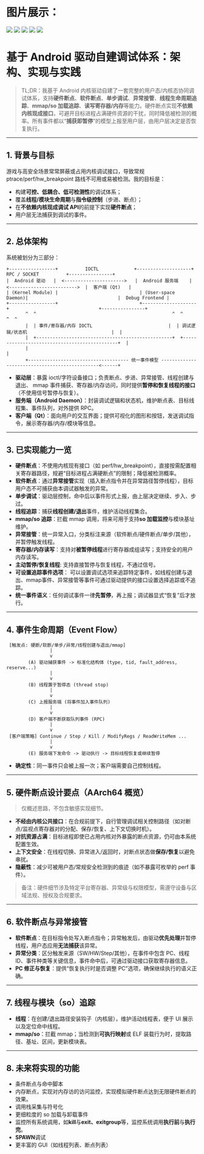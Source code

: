 # 图片展示：
![](png1.png)
![](png2.png)
![](png3.png)
![](png4.png)
![](png5.png)
# 基于 Android 驱动自建调试体系：架构、实现与实践

> TL;DR：我基于 Android 内核驱动自建了一套完整的用户态/内核态协同调试体系，支持**硬件断点**、**软件断点**、**单步调试**、**异常接管**、**线程生命周期追踪**、**mmap/so 加载追踪**、**读写寄存器/内存**等能力。硬件断点实现**不依赖内核现成接口**，可避开目标进程占满硬件资源的干扰，同时降低被检测的概率。所有事件都以“**捕获即暂停**”的模型上报至用户层，由用户层决定是否恢复执行。

---

## 1. 背景与目标

游戏与高安全场景常常屏蔽或占用内核调试接口，导致常规 ptrace/perf/hw_breakpoint 路线不可用或易被检测。我的目标是：

- 构建**可控、低耦合、低可检测性**的调试体系；
- 覆盖**线程/模块生命周期**与**指令级控制**（步进、断点）；
- 在**不依赖内核现成调试 API**的前提下实现**硬件断点**；
- 用户层无法捕获到调试的事件。

---

## 2. 总体架构

系统被划分为三部分：

```
+-----------------+          IOCTL             +--------------------+          RPC / SOCKET          +----------------+
|  Android 驱动   |  <---------------------->   |  Android 服务端    |  <------------------------->  |  客户端 (Qt)   |
| (Kernel Module) |                              | (User-space Daemon)|                                 |  Debug Frontend |
+-----------------+                              +--------------------+                                 +----------------+
       ^  ^                                                  ^  ^                                              ^  ^
       |  | 事件/寄存器/内存 IOCTL                            |  | 调试逻辑/状态机                               |  | 
       |  +--------------------------------------------------+  +----------------------------------------------+  |
       |                                                                                                         |
       +------------------------------------- 统一事件模型 -----------------------------------------------<------+
```

- **驱动层**：暴露 ioctl/字符设备接口；负责断点、步进、异常接管、线程创建与退出、 mmap 事件捕获、寄存器/内存访问，同时提供**暂停和恢复线程的接口**（不使用信号暂停与恢复）。
- **服务端（Android Daemon）**：封装调试逻辑和状态机，维护断点表、目标线程集、事件队列，对外提供 RPC。
- **客户端（Qt）**：面向用户的交互界面；提供可视化的图形和按钮，发送调试指令，展示寄存器/内存/模块等信息。

---

## 3. 已实现能力一览

- **硬件断点**：不使用内核现有接口（如 perf/hw_breakpoint），直接按需配置相关寄存器路径，规避“目标进程占满硬断点”的限制；降低被检测概率。
- **软件断点**：通过**异常接管**实现（插入断点指令并在异常路径暂停线程），目标用户态不可捕获由本调试器触发的异常。
- **单步调试**：驱动层控制，命中后以事件形式上报，由上层决定继续、步入、步过。
- **线程追踪**：捕获**线程创建/退出**事件，维护活动线程集合。
- **mmap/so 追踪**：拦截 mmap 调用，将来可用于支持**so 加载监控**与模块基址维护。
- **异常接管**：统一异常入口，分类标注来源（软件断点/硬件断点/单步/其他），并暂停触发线程。
- **寄存器/内存读写**：支持对**被暂停线程**进行寄存器成组读写；支持安全的用户内存读写。
- **主动暂停/恢复线程**: 支持直接暂停与恢复线程，不通过信号。
- **可设置追踪事件选项**： 可以设置调试选项来追踪特定事件，如线程创建与退出、mmap事件、异常接管等事件可通过驱动提供的接口设置选择追踪或不追踪。
- **统一事件语义**：任何调试事件一律**先暂停**，再上报；调试器显式“恢复”后才放行。

---

## 4. 事件生命周期（Event Flow）

```
 [触发点: 硬断/软断/单步/异常/线程创建与退出/mmap]
                |
                v
        (A) 驱动捕获事件 -> 标准化结构体 (type, tid, fault_address, reserve...)
                |
                v
        (B) 线程置于暂停态 (thread stop)
                |
                v
        (C) 上报服务端 (将事件加入事件队列)
                |
                v
        (D) 客户端不断获取队列事件 (RPC)
                |
                v
 [客户端策略] Continue / Step / Kill / ModifyRegs / ReadWriteMem ...
                |
                v
        (E) 服务端下发命令 -> 驱动执行 -> 目标线程恢复或继续暂停
```

- **确定性**：同一事件只会被上报一次；客户端需要自己控制线程。

---

## 5. 硬件断点设计要点（AArch64 概览）

> 仅概述思路，不包含敏感实现细节。

- **不经由内核公共接口**：在合规前提下，自行管理调试相关控制路径（如对断点/监视点寄存器对的分配、保存/恢复、上下文切换时机）。
- **对抗资源占满**：目标进程即使已占用内核对外暴露的断点资源，仍可由本系统配置生效。
- **上下文安全**：在线程切换、异常进入/返回时，对断点状态做**保存/恢复**以避免串扰。
- **隐蔽性**：减少可被用户态/常规安全检测到的痕迹（如不暴露可枚举的 perf 事件）。

> 备注：硬件细节涉及特定平台寄存器、异常级与权限模型，需遵守设备与区域法规、授权及合规要求。

---

## 6. 软件断点与异常接管

- **软件断点**：在目标指令处写入断点指令；异常触发后，由驱动**优先处理**并暂停线程，用户态应用**无法捕获**该异常。
- **异常分类**：区分触发来源（SW/HW/Step/其他），在事件中包含 PC、线程 ID、事件种类等关键信息，事件命中后，可通过驱动接口获取寄存器信息。
- **PC 修正与恢复**：提供“恢复执行时是否调整 PC”选项，确保继续执行的语义正确。

---

## 7. 线程与模块（so）追踪

- **线程**：在创建/退出路径安装钩子（内核层），维护活动线程表，便于 UI 展示以及定位命中线程。
- **mmap/so**：拦截 mmap；当检测到**可执行映射**或 ELF 装载行为时，提取路径、基址、区间，更新模块表。

---

## 8. 未来将实现的功能

- 条件断点与命中脚本
- 内存断点，实现对内存访的访问监控，实现模拟硬件断点达到无限硬件断点的效果。
- 调用栈采集与符号化
- 更细粒度的 so 加载与卸载事件
- 监控所有系统调用，如**kill**与**exit、exitgroup**等，监控系统调用**执行前**与**执行完**。
- **SPAWN**调试
- 更丰富的 GUI（如线程列表、断点列表）